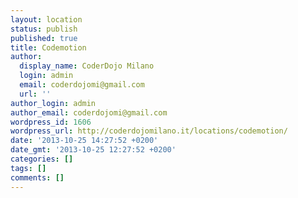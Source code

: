 ```yaml
---
layout: location
status: publish
published: true
title: Codemotion
author:
  display_name: CoderDojo Milano
  login: admin
  email: coderdojomi@gmail.com
  url: ''
author_login: admin
author_email: coderdojomi@gmail.com
wordpress_id: 1606
wordpress_url: http://coderdojomilano.it/locations/codemotion/
date: '2013-10-25 14:27:52 +0200'
date_gmt: '2013-10-25 12:27:52 +0200'
categories: []
tags: []
comments: []
---
```


